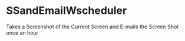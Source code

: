 # SSandEmailWscheduler
Takes a Screenshot of the Current Screen and E-mails the Screen Shot once an hour

